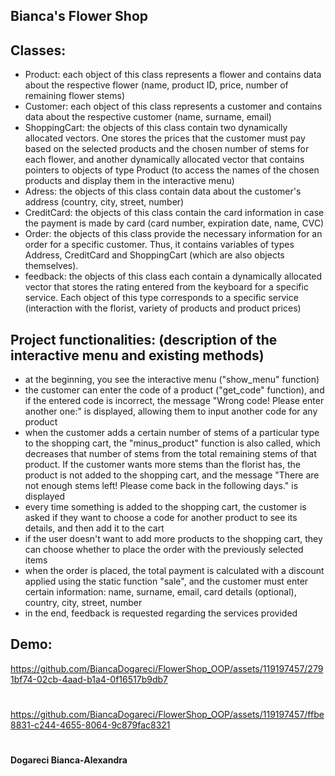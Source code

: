 ## Bianca's Flower Shop
## Classes:
* Product: each object of this class represents a flower and contains data about the respective flower (name, product ID, price, number of remaining flower stems)
* Customer: each object of this class represents a customer and contains data about the respective customer (name, surname, email)
* ShoppingCart: the objects of this class contain two dynamically allocated vectors. One stores the prices that the customer must pay based on the selected products and the chosen number of stems for each flower, and another dynamically allocated vector that contains pointers to objects of type Product (to access the names of the chosen products and display them in the interactive menu)
* Adress: the objects of this class contain data about the customer's address (country, city, street, number)
* CreditCard: the objects of this class contain the card information in case the payment is made by card (card number, expiration date, name, CVC)
* Order: the objects of this class provide the necessary information for an order for a specific customer. Thus, it contains variables of types Address, CreditCard and ShoppingCart (which are also objects themselves).
* feedback: the objects of this class each contain a dynamically allocated vector that stores the rating entered from the keyboard for a specific service. Each object of this type corresponds to a specific service (interaction with the florist, variety of products and product prices)

## Project functionalities: (description of the interactive menu and existing methods)
* at the beginning, you see the interactive menu ("show_menu" function)
* the customer can enter the code of a product ("get_code" function), and if the entered code is incorrect, the message "Wrong code! Please enter another one:" is displayed, allowing them to input another code for any product
* when the customer adds a certain number of stems of a particular type to the shopping cart, the "minus_product" function is also called, which decreases that number of stems from the total remaining stems of that product. If the customer wants more stems than the florist has, the product is not added to the shopping cart, and the message "There are not enough stems left! Please come back in the following days." is displayed
* every time something is added to the shopping cart, the customer is asked if they want to choose a code for another product to see its details, and then add it to the cart
* if the user doesn't want to add more products to the shopping cart, they can choose whether to place the order with the previously selected items
* when the order is placed, the total payment is calculated with a discount applied using the static function "sale", and the customer must enter certain information: name, surname, email, card details (optional), country, city, street, number
* in the end, feedback is requested regarding the services provided

## Demo:
https://github.com/BiancaDogareci/FlowerShop_OOP/assets/119197457/2791bf74-02cb-4aad-b1a4-0f16517b9db7
#
https://github.com/BiancaDogareci/FlowerShop_OOP/assets/119197457/ffbe8831-c244-4655-8064-9c879fac8321

#
#### Dogareci Bianca-Alexandra
